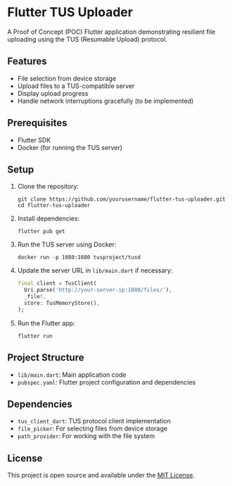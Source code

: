 # Flutter TUS Uploader

A Proof of Concept (POC) Flutter application demonstrating resilient file uploading using the TUS (Resumable Upload) protocol.

## Features

- File selection from device storage
- Upload files to a TUS-compatible server
- Display upload progress
- Handle network interruptions gracefully (to be implemented)

## Prerequisites

- Flutter SDK
- Docker (for running the TUS server)

## Setup

1. Clone the repository:
   ```
   git clone https://github.com/yourusername/flutter-tus-uploader.git
   cd flutter-tus-uploader
   ```

2. Install dependencies:
   ```
   flutter pub get
   ```

3. Run the TUS server using Docker:
   ```
   docker run -p 1080:1080 tusproject/tusd
   ```

4. Update the server URL in `lib/main.dart` if necessary:
   ```dart
   final client = TusClient(
     Uri.parse('http://your-server-ip:1080/files/'),
     _file!,
     store: TusMemoryStore(),
   );
   ```

5. Run the Flutter app:
   ```
   flutter run
   ```

## Project Structure

- `lib/main.dart`: Main application code
- `pubspec.yaml`: Flutter project configuration and dependencies

## Dependencies

- `tus_client_dart`: TUS protocol client implementation
- `file_picker`: For selecting files from device storage
- `path_provider`: For working with the file system

## License

This project is open source and available under the [MIT License](LICENSE).
